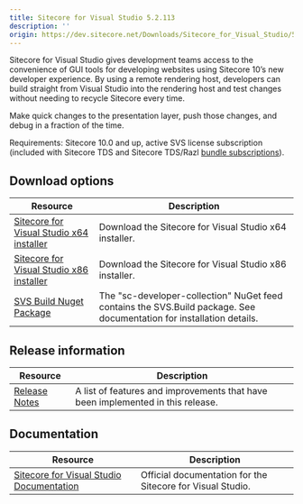 ```yaml
---
title: Sitecore for Visual Studio 5.2.113
description: ''
origin: https://dev.sitecore.net/Downloads/Sitecore_for_Visual_Studio/5x/Sitecore_for_Visual_Studio_52113.aspx
---
```


Sitecore for Visual Studio gives development teams access to the convenience of GUI tools for developing websites using Sitecore 10’s new developer experience. By using a remote rendering host, developers can build straight from Visual Studio into the rendering host and test changes without needing to recycle Sitecore every time.

Make quick changes to the presentation layer, push those changes, and debug in a fraction of the time.

Requirements: Sitecore 10.0 and up, active SVS license subscription (included with Sitecore TDS and Sitecore TDS/Razl [bundle subscriptions](https://www.teamdevelopmentforsitecore.com/Download/SVS)).

## Download options

 | Resource | Description |
 | --- | --- |
 | [Sitecore for Visual Studio x64 installer](https://scdp.blob.core.windows.net/downloads/Sitecore%20for%20Visual%20Studio/5x/Sitecore%20for%20Visual%20Studio%2052113/Secure/SVS.VSIX.x64.vsix) | Download the Sitecore for Visual Studio x64 installer. |
 | [Sitecore for Visual Studio x86 installer](https://scdp.blob.core.windows.net/downloads/Sitecore%20for%20Visual%20Studio/5x/Sitecore%20for%20Visual%20Studio%2052113/Secure/SVS.VSIX.x86.vsix) | Download the Sitecore for Visual Studio x86 installer. |
 | [SVS Build Nuget Package](https://sitecore.myget.org/feed/sc-developer-collection/package/nuget/SVS.Build) | The "sc-developer-collection" NuGet feed contains the SVS.Build package. See documentation for installation details. |

## Release information

 | Resource | Description |
 | --- | --- |
 | [Release Notes](/downloads/Sitecore_for_Visual_Studio/5x/Sitecore_for_Visual_Studio_52113/Release_Notes) | A list of features and improvements that have been implemented in this release. |

## Documentation

 | Resource | Description |
 | --- | --- |
 | [Sitecore for Visual Studio Documentation](https://doc.sitecore.com/xp/en/developers/101/developer-tools/sitecore-for-visual-studio.html) | Official documentation for the Sitecore for Visual Studio. |